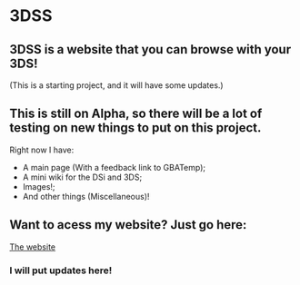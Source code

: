 # 3DSS
## 3DSS is a website that you can browse with your 3DS!
(This is a starting project, and it will have some updates.)
## This is still on Alpha, so there will be a lot of testing on new things to put on this project.
Right now I have:
- A main page (With a feedback link to GBATemp);
- A mini wiki for the DSi and 3DS;
- Images!;
- And other things (Miscellaneous)!
## Want to acess my website? Just go here:
[The website](https://lgame0143.github.io/3DSS/)
### I will put updates here!
